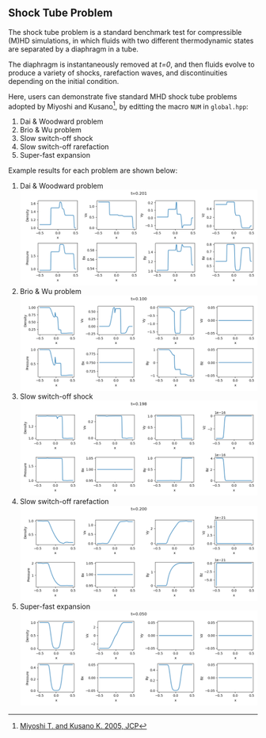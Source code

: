 ## Shock Tube Problem
The shock tube problem is a standard benchmark test for compressible (M)HD simulations, in which fluids with two different thermodynamic states are separated by a diaphragm in a tube.

The diaphragm is instantaneously removed at *t=0*, and then fluids evolve to produce a variety of shocks, rarefaction waves, and discontinuities depending on the initial condition.

Here, users can demonstrate five standard MHD shock tube problems adopted by Miyoshi and Kusano[^1], by editting the macro `NUM` in `global.hpp`:
1. Dai & Woodward problem
2. Brio & Wu problem
3. Slow switch-off shock
4. Slow switch-off rarefaction
5. Super-fast expansion

Example results for each problem are shown below:

1. Dai & Woodward problem
![Dai & Woodward problem](../../imgs/shock/Figure_1.png)
2. Brio & Wu problem
![Brio & Wu problem](../../imgs/shock/Figure_2.png)
3. Slow switch-off shock
![Slow switch-off shock](../../imgs/shock/Figure_3.png)
4. Slow switch-off rarefaction
![Slow switch-off rarefaction](../../imgs/shock/Figure_4.png)
5. Super-fast expansion
![Super-fast expansion](../../imgs/shock/Figure_5.png)

[^1]:  [Miyoshi T. and Kusano K. 2005, JCP](https://www.sciencedirect.com/science/article/pii/S0021999105001142?via%3Dihub)
